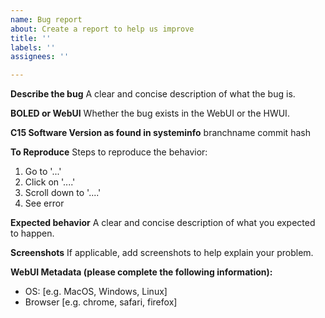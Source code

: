 ```yaml
---
name: Bug report
about: Create a report to help us improve
title: ''
labels: ''
assignees: ''

---
```


**Describe the bug**
A clear and concise description of what the bug is.

**BOLED or WebUI**
Whether the bug exists in the WebUI or the HWUI.

**C15 Software Version as found in systeminfo**
branchname
commit hash

**To Reproduce**
Steps to reproduce the behavior:
1. Go to '...'
2. Click on '....'
3. Scroll down to '....'
4. See error

**Expected behavior**
A clear and concise description of what you expected to happen.

**Screenshots**
If applicable, add screenshots to help explain your problem.

**WebUI Metadata (please complete the following information):**
 - OS: [e.g. MacOS, Windows, Linux]
 - Browser [e.g. chrome, safari, firefox]
